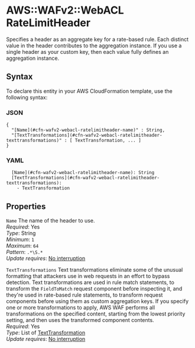 # AWS::WAFv2::WebACL RateLimitHeader<a name="aws-properties-wafv2-webacl-ratelimitheader"></a>

Specifies a header as an aggregate key for a rate\-based rule\. Each distinct value in the header contributes to the aggregation instance\. If you use a single header as your custom key, then each value fully defines an aggregation instance\. 

## Syntax<a name="aws-properties-wafv2-webacl-ratelimitheader-syntax"></a>

To declare this entity in your AWS CloudFormation template, use the following syntax:

### JSON<a name="aws-properties-wafv2-webacl-ratelimitheader-syntax.json"></a>

```
{
  "[Name](#cfn-wafv2-webacl-ratelimitheader-name)" : String,
  "[TextTransformations](#cfn-wafv2-webacl-ratelimitheader-texttransformations)" : [ TextTransformation, ... ]
}
```

### YAML<a name="aws-properties-wafv2-webacl-ratelimitheader-syntax.yaml"></a>

```
  [Name](#cfn-wafv2-webacl-ratelimitheader-name): String
  [TextTransformations](#cfn-wafv2-webacl-ratelimitheader-texttransformations): 
    - TextTransformation
```

## Properties<a name="aws-properties-wafv2-webacl-ratelimitheader-properties"></a>

`Name`  <a name="cfn-wafv2-webacl-ratelimitheader-name"></a>
The name of the header to use\.   
*Required*: Yes  
*Type*: String  
*Minimum*: `1`  
*Maximum*: `64`  
*Pattern*: `.*\S.*`  
*Update requires*: [No interruption](https://docs.aws.amazon.com/AWSCloudFormation/latest/UserGuide/using-cfn-updating-stacks-update-behaviors.html#update-no-interrupt)

`TextTransformations`  <a name="cfn-wafv2-webacl-ratelimitheader-texttransformations"></a>
Text transformations eliminate some of the unusual formatting that attackers use in web requests in an effort to bypass detection\. Text transformations are used in rule match statements, to transform the `FieldToMatch` request component before inspecting it, and they're used in rate\-based rule statements, to transform request components before using them as custom aggregation keys\. If you specify one or more transformations to apply, AWS WAF performs all transformations on the specified content, starting from the lowest priority setting, and then uses the transformed component contents\.   
*Required*: Yes  
*Type*: List of [TextTransformation](aws-properties-wafv2-webacl-texttransformation.md)  
*Update requires*: [No interruption](https://docs.aws.amazon.com/AWSCloudFormation/latest/UserGuide/using-cfn-updating-stacks-update-behaviors.html#update-no-interrupt)